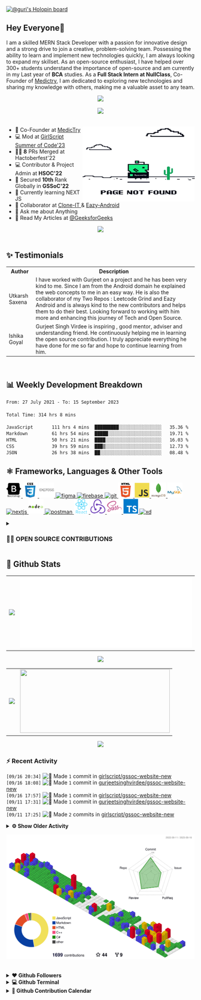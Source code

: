 [![@guri's Holopin board](https://holopin.io/api/user/board?user=guri)](https://holopin.io/@guri)

<!----------------------------------------------------------------ABOUT ME ----------------------------------------------------->

## Hey Everyone👋

I am a skilled MERN Stack Developer with a passion for innovative design and a strong drive to join a creative, problem-solving team. Possessing the ability to learn and implement new technologies quickly, I am always looking to expand my skillset. As an open-source enthusiast, I have helped over 300+ students understand the importance of open-source and am currently in my Last year of **BCA** studies. 
As a **Full Stack Intern at NullClass**, Co-Founder of [Medictry](https://www.linkedin.com/company/89489745), I am dedicated to exploring new technologies and sharing my knowledge with others, making me a valuable asset to any team.

<p align="center">
    <a href = "mailto: gurjeetsinghvirdee@gmail.com" target="_blank"><img src="https://img.shields.io/badge/gurjeetsinghvirdee@gmail.com-D74E43?style=for-the-badge&logo=gmail&logoColor=white"></a>
 </p>
 
<div align="center">
    <img src="https://api.visitorbadge.io/api/visitors?path=https%3A%2F%2Fgithub.com%2Fgurjeetsinghvirdee%2Fgurjeetsinghvirdee&label=VISITORS&labelColor=%23d9e3f0&countColor=%232ccce4"  width="150" />
</div>

<img src="https://www.animatedimages.org/data/media/562/animated-line-image-0111.gif" width="1000" height="2" />

<div>

<img align="right" height="200" width="300" src="https://raw.githubusercontent.com/gurjeetsinghvirdee/gurjeetsinghvirdee/main/giphy.webp" />
       <ul align="left">
            <li> 🏢 Co-Founder at <a href="https://www.linkedin.com/company/medictry/">MedicTry</a>
            <li> 💻 Mod at <a href="https://gssoc.girlscript.tech/"> GirlScript Summer of Code'23 </a></li>
            <li> 🧑‍💻 <strong>8</strong> PRs Merged at Hactoberfest'22 </li>
            <li> 💻 Contributor & Project Admin at <strong>HSOC'22</strong> </li>
            <li> 🎉 Secured <strong>10th</strong> Rank Globally in <strong>GSSoC'22</strong> </li>
            <li> 🏫 Currently learning NEXT JS </li>
            <li> 🤝 Collaborator at <a href="https://github.com/Rayman-Sodhi/Clone-IT"> Clone-IT </a> & <a href="https://github.com/utkarsh006/Eazy-Android"> Eazy-Android </a>
            </li>
            <li> 💬 Ask me about Anything </li>
            <li> 📕 Read My Articles at 
                <a href="https://auth.geeksforgeeks.org/user/gurjeetsinghvirdee/articles" target="_blank">@GeeksforGeeks</a>
            </li>
       </ul>  
</div>

<!--------------------------- Lanyard Profile--------------------------------->

<div align="center">        
    <a href="https://discord.com/users/916597112882495510"><img src="https://lanyard.cnrad.dev/api/916597112882495510" /></a>
</div>

<img src="https://www.animatedimages.org/data/media/562/animated-line-image-0111.gif" width="1000" height="2" />        
<!------------------------------------------TESTIMONIALS----------------------------------------------->
        
## ✨ Testimonials
        
<table>
  <tr>
    <th>Author</th>
    <th>Description</th>
  </tr>
  <tr>
    <td>Utkarsh Saxena</td>
    <td>I have worked with Gurjeet on a project and he has been very kind to me. Since I am from the Android domain he explained the web concepts to me in an easy way. He is also the collaborator of my Two Repos : Leetcode Grind and Eazy Android and is always kind to the new contributors and helps them to do their best. Looking forward to working with him more and enhancing this journey of Tech and Open Source.</td>
  </tr>
  <tr>
      <td>Ishika Goyal</td>
      <td>Gurjeet Singh Virdee is inspiring , good mentor, adviser and understanding friend. He continuously helping me in learning the open source contribution. I     truly appreciate everything he have done for me so far and hope to continue learning from him.</td>
  </tr>
</table>

<img src="https://www.animatedimages.org/data/media/562/animated-line-image-0111.gif" width="1000" height="2" />

<!-------------------------------------------------WAKA TIME---------------------------------------------------->

## 📊 Weekly Development Breakdown
  
<!--START_SECTION:waka-->

```txt
From: 27 July 2021 - To: 15 September 2023

Total Time: 314 hrs 8 mins

JavaScript       111 hrs 4 mins  █████████░░░░░░░░░░░░░░░░   35.36 %
Markdown         61 hrs 54 mins  █████░░░░░░░░░░░░░░░░░░░░   19.71 %
HTML             50 hrs 21 mins  ████░░░░░░░░░░░░░░░░░░░░░   16.03 %
CSS              39 hrs 59 mins  ███▒░░░░░░░░░░░░░░░░░░░░░   12.73 %
JSON             26 hrs 38 mins  ██░░░░░░░░░░░░░░░░░░░░░░░   08.48 %
```

<!--END_SECTION:waka--> 

<!---------------------------------Frameworks, Languages & Other Tools ------------------------------------->        
        
## ⚛️ Frameworks, Languages & Other Tools        
 
<p align="left"> 
    <a href="https://getbootstrap.com" target="_blank" rel="noreferrer"> <img src="https://raw.githubusercontent.com/devicons/devicon/master/icons/bootstrap/bootstrap-plain-wordmark.svg" alt="bootstrap" width="40" height="40"/> 
    </a> 
    <a href="https://www.w3schools.com/css/" target="_blank" rel="noreferrer"> <img src="https://raw.githubusercontent.com/devicons/devicon/master/icons/css3/css3-original-wordmark.svg" alt="css3" width="40" height="40"/> 
    </a> 
    <a href="https://expressjs.com" target="_blank" rel="noreferrer"> <img src="https://raw.githubusercontent.com/devicons/devicon/master/icons/express/express-original-wordmark.svg" alt="express" width="40" height="40"/> 
    </a> 
    <a href="https://www.figma.com/" target="_blank" rel="noreferrer"> <img src="https://www.vectorlogo.zone/logos/figma/figma-icon.svg" alt="figma" width="40" height="40"/> 
    </a> <a href="https://firebase.google.com/" target="_blank" rel="noreferrer"> <img src="https://www.vectorlogo.zone/logos/firebase/firebase-icon.svg" alt="firebase" width="40" height="40"/> 
    </a> 
    <a href="https://git-scm.com/" target="_blank" rel="noreferrer"> <img src="https://www.vectorlogo.zone/logos/git-scm/git-scm-icon.svg" alt="git" width="40" height="40"/> 
    </a> 
    <a href="https://www.w3.org/html/" target="_blank" rel="noreferrer"> <img src="https://raw.githubusercontent.com/devicons/devicon/master/icons/html5/html5-original-wordmark.svg" alt="html5" width="40" height="40"/> 
    </a> 
    <a href="https://developer.mozilla.org/en-US/docs/Web/JavaScript" target="_blank" rel="noreferrer"> <img src="https://raw.githubusercontent.com/devicons/devicon/master/icons/javascript/javascript-original.svg" alt="javascript" width="40" height="40"/> 
    </a> 
    <a href="https://www.mongodb.com/" target="_blank" rel="noreferrer"> <img src="https://raw.githubusercontent.com/devicons/devicon/master/icons/mongodb/mongodb-original-wordmark.svg" alt="mongodb" width="40" height="40"/> 
    </a> 
    <a href="https://www.mysql.com/" target="_blank" rel="noreferrer"> <img src="https://raw.githubusercontent.com/devicons/devicon/master/icons/mysql/mysql-original-wordmark.svg" alt="mysql" width="40" height="40"/> 
    </a> 
    <a href="https://nextjs.org/" target="_blank" rel="noreferrer"> <img src="https://cdn.worldvectorlogo.com/logos/nextjs-2.svg" alt="nextjs" width="40" height="40"/> 
    </a> 
    <a href="https://nodejs.org" target="_blank" rel="noreferrer"> <img src="https://raw.githubusercontent.com/devicons/devicon/master/icons/nodejs/nodejs-original-wordmark.svg" alt="nodejs" width="40" height="40"/> 
    </a> 
    <a href="https://postman.com" target="_blank" rel="noreferrer"> <img src="https://www.vectorlogo.zone/logos/getpostman/getpostman-icon.svg" alt="postman" width="40" height="40"/> 
    </a> 
    <a href="https://reactjs.org/" target="_blank" rel="noreferrer"> <img src="https://raw.githubusercontent.com/devicons/devicon/master/icons/react/react-original-wordmark.svg" alt="react" width="40" height="40"/> 
    </a> 
    <a href="https://redux.js.org" target="_blank" rel="noreferrer"> <img src="https://raw.githubusercontent.com/devicons/devicon/master/icons/redux/redux-original.svg" alt="redux" width="40" height="40"/> 
    </a> 
    <a href="https://sass-lang.com" target="_blank" rel="noreferrer"> <img src="https://raw.githubusercontent.com/devicons/devicon/master/icons/sass/sass-original.svg" alt="sass" width="40" height="40"/> 
    </a> 
    <a href="https://www.typescriptlang.org/" target="_blank" rel="noreferrer"> <img src="https://raw.githubusercontent.com/devicons/devicon/master/icons/typescript/typescript-original.svg" alt="typescript" width="40" height="40"/> 
    </a> 
    <a href="https://www.adobe.com/products/xd.html" target="_blank" rel="noreferrer"> <img src="https://cdn.worldvectorlogo.com/logos/adobe-xd.svg" alt="xd" width="40" height="40"/> 
    </a> 
</p>

<!---------------------- OPEN SOURCE CONTRIBUTIONS ---------------------->
        
<details>
    <summary><h3> 👨‍💻 OPEN SOURCE CONTRIBUTIONS</h3></summary>  
    
|S.No.|Open Source Program |Duration| Contribution |Role|Rewards|
|---------|--------|-------|-------|----|-----|    
| 1. | GirlScript Summer Of Code 2022 | 1st Mar - 31st May 2022 | [Click Here](https://docs.google.com/document/d/15t_iThcyiNgIuAUmTJ9Utjy1ccxwTGZXy_0n8VYsHLE/edit?usp=sharing) | Contributor | [Link](https://drive.google.com/drive/folders/1gYYFepBLm09uATAZ9_Nh34opop_0nfCi?usp=sharing) |    
| 2. | GirlScript Summer Of Code 2022 | 1st Mar - 31st May 2022 | [Bundli-Frontend](https://github.com/Ayush7614/Bundli-Frontend) & [WebDev-ProjectKart](https://github.com/khushi-purwar/WebDev-ProjectKart) | Mentor | [Link](https://drive.google.com/drive/folders/1d0gDnPh8gR8qU61g-fWLEhahhshR8PXh?usp=sharing) |
| 3. | GirlScript Summer Of Code 2022 | 1st Mar - 31st July 2022 | Discord Moderator, Managing participants <br> activity through out the program. | Technical Team | T-Shirt [Link](https://drive.google.com/drive/folders/1B2jDXyXA-L-XXypvaNzrpXRTVY7GW-04?usp=sharing) |
| 4. | Hack Club RAIT | 1st July - 30st September 2022 | [Click Here](https://docs.google.com/document/d/1_ZutQmDbGkuFsbypF2oX_jbmFMf7OV-X4kr8xVs5J0w) | Contributor | [Link](https://drive.google.com/file/d/1Km6kXQU3NWr8OkWnaHB7-vLfEjhffplE/view?usp=sharing) |
| 5. | Hacktoberfest | 1st October - 31st October 2022 | [Click Here](https://docs.google.com/document/d/1mv27yGR7-SsIDOinqsYDnFutXHG49awhzvZYaEna3rM) | Contributor | T-Shirt & Stickers | 
| 6. | HyperEdge WOB'23 | 1st Feb - 1st May | Discord Moderator, Managing Leaderboard | Managing Team | - |
| 7. | GirlScript Summer Of Code 2023 | 6th May - 03 July | Jarvis - Decentralised Expense Tracker, GameZone | Mentor | - |
| 8. | GirlScript Summer Of Code 2023 | 29 May  - 5 September 2023 | Managing the activity of PA, Mentors & Contributors throughout the program | Discord Mod | - |
    
</details>

<!------------------------------------------------------------ GITHUB STATS ------------------------------------------------------------------------>
        
## 💫 Github Stats

<table>    
<tr>
  <td align="center">
    <img width="400" src="https://streak-stats.demolab.com/?user=gurjeetsinghvirdee&theme=shades-of-purple&hide_border=true&border_radius=5&date_format=j%20M%5B%20Y%5D" />
  </td>
  <td align="center">
    <img src="https://github.com/gurjeetsinghvirdee/gurjeetsinghvirdee/blob/main/metrics.plugin.isocalendar.svg" />
  </td>
</tr>
</table>

<div align="center">
    <img width="600" src="https://github-profile-trophy.vercel.app/?username=gurjeetsinghvirdee&theme=discord&column=5&hide_border=true" /> 
</div>

<table>    
<tr>
  <td align="center">
    <img width="400" src="https://github-readme-stats.vercel.app/api?username=gurjeetsinghvirdee&show_icons=true&theme=shades-of-purple&include_all_commits=true&hide_border=true" />
  </td>
  <td align="center">
    <img height="170" width="400" src="https://github-readme-stats.vercel.app/api/top-langs/?username=gurjeetsinghvirdee&layout=compact&theme=shades-of-purple&langs_count=15&hide_border=true" /> 
  </td>
</tr>
</table>

<div align="center">
  <img src="https://github-readme-activity-graph.vercel.app/graph?username=gurjeetsinghvirdee&theme=synthwave-84&true&hide_border=true" />
</div>
        
### ⚡ Recent Activity     
        
<!--START_SECTION:activity-->  
`[09/16 20:34]` <img alt="📝" src="https://github.com/cheesits456/github-activity-readme/raw/master/icons/commit.png" align="top" height="18"> Made `1` commit in [girlscript/gssoc-website-new](https://github.com/girlscript/gssoc-website-new)  
`[09/16 18:08]` <img alt="📝" src="https://github.com/cheesits456/github-activity-readme/raw/master/icons/commit.png" align="top" height="18"> Made `1` commit in [gurjeetsinghvirdee/gssoc-website-new](https://github.com/gurjeetsinghvirdee/gssoc-website-new)  
`[09/16 17:57]` <img alt="📝" src="https://github.com/cheesits456/github-activity-readme/raw/master/icons/commit.png" align="top" height="18"> Made `1` commit in [girlscript/gssoc-website-new](https://github.com/girlscript/gssoc-website-new)  
`[09/11 17:31]` <img alt="📝" src="https://github.com/cheesits456/github-activity-readme/raw/master/icons/commit.png" align="top" height="18"> Made `1` commit in [gurjeetsinghvirdee/gssoc-website-new](https://github.com/gurjeetsinghvirdee/gssoc-website-new)  
`[09/11 17:25]` <img alt="📝" src="https://github.com/cheesits456/github-activity-readme/raw/master/icons/commit.png" align="top" height="18"> Made `2` commits in [girlscript/gssoc-website-new](https://github.com/girlscript/gssoc-website-new)  

<details><summary><b> ⚙️ Show Older Activity</b></summary>

`[09/11 17:25]` <img alt="🎉" src="https://github.com/cheesits456/github-activity-readme/raw/master/icons/merge.png" align="top" height="18"> Merged PR [`#160`](https://github.com//girlscript/gssoc-website-new/pull/160 'Update email') in [girlscript/gssoc-website-new](https://github.com/girlscript/gssoc-website-new)  
`[09/11 17:25]` <img alt="✅" src="https://github.com/cheesits456/github-activity-readme/raw/master/icons/pr-open.png" align="top" height="18"> Opened PR [`#160`](https://github.com//girlscript/gssoc-website-new/pull/160 'Update email') in [girlscript/gssoc-website-new](https://github.com/girlscript/gssoc-website-new)  
`[09/11 17:25]` <img alt="📝" src="https://github.com/cheesits456/github-activity-readme/raw/master/icons/commit.png" align="top" height="18"> Made `2` commits in [gurjeetsinghvirdee/gssoc-website-new](https://github.com/gurjeetsinghvirdee/gssoc-website-new)  
`[09/11 16:34]` <img alt="📝" src="https://github.com/cheesits456/github-activity-readme/raw/master/icons/commit.png" align="top" height="18"> Made `1` commit in [girlscript/gssoc-website-new](https://github.com/girlscript/gssoc-website-new)  
`[09/10 20:28]` <img alt="⭐" src="https://github.com/cheesits456/github-activity-readme/raw/master/icons/star.png" align="top" height="18"> Starred [vasanthk/react-bits](https://github.com/vasanthk/react-bits)  
`[09/10 19:57]` <img alt="⭐" src="https://github.com/cheesits456/github-activity-readme/raw/master/icons/star.png" align="top" height="18"> Starred [nodejs/node](https://github.com/nodejs/node)  
`[09/10 05:32]` <img alt="📝" src="https://github.com/cheesits456/github-activity-readme/raw/master/icons/commit.png" align="top" height="18"> Made `2` commits in [gurjeetsinghvirdee/learning-threeJS](https://github.com/gurjeetsinghvirdee/learning-threeJS)  
`[09/10 05:32]` <img alt="🎉" src="https://github.com/cheesits456/github-activity-readme/raw/master/icons/merge.png" align="top" height="18"> Merged PR [`#2`](https://github.com//gurjeetsinghvirdee/learning-threeJS/pull/2 '[ImgBot] Optimize images') in [gurjeetsinghvirdee/learning-threeJS](https://github.com/gurjeetsinghvirdee/learning-threeJS)  
`[09/09 21:19]` <img alt="❌" src="https://github.com/cheesits456/github-activity-readme/raw/master/icons/delete.png" align="top" height="18"> Deleted `imgbot` from [gurjeetsinghvirdee/learning-threeJS](https://github.com/gurjeetsinghvirdee/learning-threeJS)  
`[09/09 21:19]` <img alt="❌" src="https://github.com/cheesits456/github-activity-readme/raw/master/icons/pr-close.png" align="top" height="18"> Closed PR [`#1`](https://github.com//gurjeetsinghvirdee/learning-threeJS/pull/1 '[ImgBot] Optimize images') in [gurjeetsinghvirdee/learning-threeJS](https://github.com/gurjeetsinghvirdee/learning-threeJS)  
`[09/09 21:17]` <img alt="📝" src="https://github.com/cheesits456/github-activity-readme/raw/master/icons/commit.png" align="top" height="18"> Made `11` commits in [gurjeetsinghvirdee/learning-threeJS](https://github.com/gurjeetsinghvirdee/learning-threeJS)  
`[09/09 17:43]` <img alt="📂" src="https://github.com/cheesits456/github-activity-readme/raw/master/icons/create-branch.png" align="top" height="18"> Created branch [`master`](https://github.com/gurjeetsinghvirdee/learning-threeJS/tree/master) in [gurjeetsinghvirdee/learning-threeJS](https://github.com/gurjeetsinghvirdee/learning-threeJS)  
`[09/09 17:36]` <img alt="➕" src="https://github.com/cheesits456/github-activity-readme/raw/master/icons/create-repo.png" align="top" height="18"> Created repository [gurjeetsinghvirdee/learning-threeJS](https://github.com/gurjeetsinghvirdee/learning-threeJS)  
`[09/09 17:34]` <img alt="📝" src="https://github.com/cheesits456/github-activity-readme/raw/master/icons/commit.png" align="top" height="18"> Made `2` commits in [gurjeetsinghvirdee/starting-with-threejs](https://github.com/gurjeetsinghvirdee/starting-with-threejs)  
`[09/09 17:18]` <img alt="📂" src="https://github.com/cheesits456/github-activity-readme/raw/master/icons/create-branch.png" align="top" height="18"> Created branch [`master`](https://github.com/gurjeetsinghvirdee/starting-with-threejs/tree/master) in [gurjeetsinghvirdee/starting-with-threejs](https://github.com/gurjeetsinghvirdee/starting-with-threejs)  
`[09/09 17:17]` <img alt="➕" src="https://github.com/cheesits456/github-activity-readme/raw/master/icons/create-repo.png" align="top" height="18"> Created repository [gurjeetsinghvirdee/starting-with-threejs](https://github.com/gurjeetsinghvirdee/starting-with-threejs)  
`[09/09 17:12]` <img alt="⭐" src="https://github.com/cheesits456/github-activity-readme/raw/master/icons/star.png" align="top" height="18"> Starred [floating-ui/floating-ui](https://github.com/floating-ui/floating-ui)  
`[09/07 19:30]` <img alt="📝" src="https://github.com/cheesits456/github-activity-readme/raw/master/icons/commit.png" align="top" height="18"> Made `40` commits in [gurjeetsinghvirdee/khugitshii](https://github.com/gurjeetsinghvirdee/khugitshii)  
`[09/07 13:34]` <img alt="📝" src="https://github.com/cheesits456/github-activity-readme/raw/master/icons/commit.png" align="top" height="18"> Made `6` commits in [gurjeetsinghvirdee/gssoc-website-new](https://github.com/gurjeetsinghvirdee/gssoc-website-new)  
`[09/07 08:54]` <img alt="📝" src="https://github.com/cheesits456/github-activity-readme/raw/master/icons/commit.png" align="top" height="18"> Made `2` commits in [girlscript/gssoc-website-new](https://github.com/girlscript/gssoc-website-new)  
`[09/06 09:45]` <img alt="📝" src="https://github.com/cheesits456/github-activity-readme/raw/master/icons/commit.png" align="top" height="18"> Made `1` commit in [gurjeetsinghvirdee/gurjeetsinghvirdee](https://github.com/gurjeetsinghvirdee/gurjeetsinghvirdee)  
`[09/06 09:08]` <img alt="📝" src="https://github.com/cheesits456/github-activity-readme/raw/master/icons/commit.png" align="top" height="18"> Made `1` commit in [gurjeetsinghvirdee/gssoc-website-new](https://github.com/gurjeetsinghvirdee/gssoc-website-new)  
`[09/06 07:37]` <img alt="📝" src="https://github.com/cheesits456/github-activity-readme/raw/master/icons/commit.png" align="top" height="18"> Made `1` commit in [girlscript/gssoc-website-new](https://github.com/girlscript/gssoc-website-new)  
`[09/05 13:06]` <img alt="📝" src="https://github.com/cheesits456/github-activity-readme/raw/master/icons/commit.png" align="top" height="18"> Made `3` commits in [gurjeetsinghvirdee/gssoc-website-new](https://github.com/gurjeetsinghvirdee/gssoc-website-new)  
`[09/05 13:06]` <img alt="📝" src="https://github.com/cheesits456/github-activity-readme/raw/master/icons/commit.png" align="top" height="18"> Made `3` commits in [girlscript/gssoc-website-new](https://github.com/girlscript/gssoc-website-new)  
`[09/04 16:56]` <img alt="📝" src="https://github.com/cheesits456/github-activity-readme/raw/master/icons/commit.png" align="top" height="18"> Made `1` commit in [gurjeetsinghvirdee/gssoc-website-new](https://github.com/gurjeetsinghvirdee/gssoc-website-new)  
`[09/04 16:53]` <img alt="📝" src="https://github.com/cheesits456/github-activity-readme/raw/master/icons/commit.png" align="top" height="18"> Made `2` commits in [girlscript/gssoc-website-new](https://github.com/girlscript/gssoc-website-new)  
`[09/04 16:53]` <img alt="🎉" src="https://github.com/cheesits456/github-activity-readme/raw/master/icons/merge.png" align="top" height="18"> Merged PR [`#159`](https://github.com//girlscript/gssoc-website-new/pull/159 'all emails added') in [girlscript/gssoc-website-new](https://github.com/girlscript/gssoc-website-new)  
`[09/04 16:52]` <img alt="✅" src="https://github.com/cheesits456/github-activity-readme/raw/master/icons/pr-open.png" align="top" height="18"> Opened PR [`#159`](https://github.com//girlscript/gssoc-website-new/pull/159 'all emails added') in [girlscript/gssoc-website-new](https://github.com/girlscript/gssoc-website-new)  
`[09/04 16:50]` <img alt="📝" src="https://github.com/cheesits456/github-activity-readme/raw/master/icons/commit.png" align="top" height="18"> Made `2` commits in [gurjeetsinghvirdee/gssoc-website-new](https://github.com/gurjeetsinghvirdee/gssoc-website-new)  
`[09/02 19:57]` <img alt="📝" src="https://github.com/cheesits456/github-activity-readme/raw/master/icons/commit.png" align="top" height="18"> Made `1` commit in [girlscript/gssoc-website-new](https://github.com/girlscript/gssoc-website-new)  
`[09/02 17:10]` <img alt="📝" src="https://github.com/cheesits456/github-activity-readme/raw/master/icons/commit.png" align="top" height="18"> Made `1` commit in [gurjeetsinghvirdee/gssoc-website-new](https://github.com/gurjeetsinghvirdee/gssoc-website-new)  
`[09/02 17:09]` <img alt="📝" src="https://github.com/cheesits456/github-activity-readme/raw/master/icons/commit.png" align="top" height="18"> Made `2` commits in [girlscript/gssoc-website-new](https://github.com/girlscript/gssoc-website-new)  
`[09/02 17:09]` <img alt="🎉" src="https://github.com/cheesits456/github-activity-readme/raw/master/icons/merge.png" align="top" height="18"> Merged PR [`#158`](https://github.com//girlscript/gssoc-website-new/pull/158 'few mails added in mentors json') in [girlscript/gssoc-website-new](https://github.com/girlscript/gssoc-website-new)  
`[09/02 17:09]` <img alt="✅" src="https://github.com/cheesits456/github-activity-readme/raw/master/icons/pr-open.png" align="top" height="18"> Opened PR [`#158`](https://github.com//girlscript/gssoc-website-new/pull/158 'few mails added in mentors json') in [girlscript/gssoc-website-new](https://github.com/girlscript/gssoc-website-new)  
`[09/02 17:09]` <img alt="📝" src="https://github.com/cheesits456/github-activity-readme/raw/master/icons/commit.png" align="top" height="18"> Made `6` commits in [gurjeetsinghvirdee/gssoc-website-new](https://github.com/gurjeetsinghvirdee/gssoc-website-new)  
`[09/01 19:19]` <img alt="📝" src="https://github.com/cheesits456/github-activity-readme/raw/master/icons/commit.png" align="top" height="18"> Made `5` commits in [girlscript/gssoc-website-new](https://github.com/girlscript/gssoc-website-new)  
`[08/31 19:37]` <img alt="📝" src="https://github.com/cheesits456/github-activity-readme/raw/master/icons/commit.png" align="top" height="18"> Made `1` commit in [gurjeetsinghvirdee/gssoc-website-new](https://github.com/gurjeetsinghvirdee/gssoc-website-new)  
`[08/31 19:27]` <img alt="📝" src="https://github.com/cheesits456/github-activity-readme/raw/master/icons/commit.png" align="top" height="18"> Made `2` commits in [girlscript/gssoc-website-new](https://github.com/girlscript/gssoc-website-new)  
`[08/31 19:27]` <img alt="🎉" src="https://github.com/cheesits456/github-activity-readme/raw/master/icons/merge.png" align="top" height="18"> Merged PR [`#157`](https://github.com//girlscript/gssoc-website-new/pull/157 'Admins data updated') in [girlscript/gssoc-website-new](https://github.com/girlscript/gssoc-website-new)  
`[08/31 19:26]` <img alt="✅" src="https://github.com/cheesits456/github-activity-readme/raw/master/icons/pr-open.png" align="top" height="18"> Opened PR [`#157`](https://github.com//girlscript/gssoc-website-new/pull/157 'Admins data updated') in [girlscript/gssoc-website-new](https://github.com/girlscript/gssoc-website-new)  
`[08/31 19:24]` <img alt="📝" src="https://github.com/cheesits456/github-activity-readme/raw/master/icons/commit.png" align="top" height="18"> Made `4` commits in [gurjeetsinghvirdee/gssoc-website-new](https://github.com/gurjeetsinghvirdee/gssoc-website-new)  
`[08/31 18:58]` <img alt="📝" src="https://github.com/cheesits456/github-activity-readme/raw/master/icons/commit.png" align="top" height="18"> Made `3` commits in [girlscript/gssoc-website-new](https://github.com/girlscript/gssoc-website-new)  
`[08/31 18:46]` <img alt="🎉" src="https://github.com/cheesits456/github-activity-readme/raw/master/icons/merge.png" align="top" height="18"> Merged PR [`#156`](https://github.com//girlscript/gssoc-website-new/pull/156 'lower Case Email issue fixed') in [girlscript/gssoc-website-new](https://github.com/girlscript/gssoc-website-new)  
`[08/31 18:44]` <img alt="✅" src="https://github.com/cheesits456/github-activity-readme/raw/master/icons/pr-open.png" align="top" height="18"> Opened PR [`#156`](https://github.com//girlscript/gssoc-website-new/pull/156 'lower Case Email issue fixed') in [girlscript/gssoc-website-new](https://github.com/girlscript/gssoc-website-new)  
`[08/31 18:44]` <img alt="📂" src="https://github.com/cheesits456/github-activity-readme/raw/master/icons/create-branch.png" align="top" height="18"> Created branch [`Admins-data`](https://github.com/gurjeetsinghvirdee/gssoc-website-new/tree/Admins-data) in [gurjeetsinghvirdee/gssoc-website-new](https://github.com/gurjeetsinghvirdee/gssoc-website-new)  
`[08/31 16:20]` <img alt="📝" src="https://github.com/cheesits456/github-activity-readme/raw/master/icons/commit.png" align="top" height="18"> Made `4` commits in [gurjeetsinghvirdee/gssoc-website-new](https://github.com/gurjeetsinghvirdee/gssoc-website-new)  
`[08/30 14:57]` <img alt="📝" src="https://github.com/cheesits456/github-activity-readme/raw/master/icons/commit.png" align="top" height="18"> Made `2` commits in [girlscript/gssoc-website-new](https://github.com/girlscript/gssoc-website-new)  
`[08/30 14:57]` <img alt="🎉" src="https://github.com/cheesits456/github-activity-readme/raw/master/icons/merge.png" align="top" height="18"> Merged PR [`#155`](https://github.com//girlscript/gssoc-website-new/pull/155 'top contributors emails added') in [girlscript/gssoc-website-new](https://github.com/girlscript/gssoc-website-new)  
`[08/30 14:57]` <img alt="✅" src="https://github.com/cheesits456/github-activity-readme/raw/master/icons/pr-open.png" align="top" height="18"> Opened PR [`#155`](https://github.com//girlscript/gssoc-website-new/pull/155 'top contributors emails added') in [girlscript/gssoc-website-new](https://github.com/girlscript/gssoc-website-new)  
`[08/30 14:56]` <img alt="📝" src="https://github.com/cheesits456/github-activity-readme/raw/master/icons/commit.png" align="top" height="18"> Made `3` commits in [gurjeetsinghvirdee/gssoc-website-new](https://github.com/gurjeetsinghvirdee/gssoc-website-new)  
`[08/30 12:02]` <img alt="🎉" src="https://github.com/cheesits456/github-activity-readme/raw/master/icons/merge.png" align="top" height="18"> Merged PR [`#154`](https://github.com//girlscript/gssoc-website-new/pull/154 'data has been merged from other json file') in [girlscript/gssoc-website-new](https://github.com/girlscript/gssoc-website-new)  
`[08/30 12:02]` <img alt="📝" src="https://github.com/cheesits456/github-activity-readme/raw/master/icons/commit.png" align="top" height="18"> Made `2` commits in [girlscript/gssoc-website-new](https://github.com/girlscript/gssoc-website-new)  
`[08/30 12:02]` <img alt="✅" src="https://github.com/cheesits456/github-activity-readme/raw/master/icons/pr-open.png" align="top" height="18"> Opened PR [`#154`](https://github.com//girlscript/gssoc-website-new/pull/154 'data has been merged from other json file') in [girlscript/gssoc-website-new](https://github.com/girlscript/gssoc-website-new)  
`[08/30 12:01]` <img alt="📝" src="https://github.com/cheesits456/github-activity-readme/raw/master/icons/commit.png" align="top" height="18"> Made `8` commits in [gurjeetsinghvirdee/gssoc-website-new](https://github.com/gurjeetsinghvirdee/gssoc-website-new)  
`[08/30 11:47]` <img alt="📝" src="https://github.com/cheesits456/github-activity-readme/raw/master/icons/commit.png" align="top" height="18"> Made `2` commits in [girlscript/gssoc-website-new](https://github.com/girlscript/gssoc-website-new)  
`[08/30 11:47]` <img alt="🎉" src="https://github.com/cheesits456/github-activity-readme/raw/master/icons/merge.png" align="top" height="18"> Merged PR [`#152`](https://github.com//girlscript/gssoc-website-new/pull/152 'Added Contributers 200-300 json') in [girlscript/gssoc-website-new](https://github.com/girlscript/gssoc-website-new)  
`[08/30 11:46]` <img alt="📝" src="https://github.com/cheesits456/github-activity-readme/raw/master/icons/commit.png" align="top" height="18"> Made `3` commits in [girlscript/gssoc-website-new](https://github.com/girlscript/gssoc-website-new)  
`[08/30 11:46]` <img alt="🎉" src="https://github.com/cheesits456/github-activity-readme/raw/master/icons/merge.png" align="top" height="18"> Merged PR [`#153`](https://github.com//girlscript/gssoc-website-new/pull/153 'Contributors data ') in [girlscript/gssoc-website-new](https://github.com/girlscript/gssoc-website-new)  
`[08/30 11:45]` <img alt="✅" src="https://github.com/cheesits456/github-activity-readme/raw/master/icons/pr-open.png" align="top" height="18"> Opened PR [`#153`](https://github.com//girlscript/gssoc-website-new/pull/153 'Contributors data ') in [girlscript/gssoc-website-new](https://github.com/girlscript/gssoc-website-new)  
`[08/30 11:45]` <img alt="📝" src="https://github.com/cheesits456/github-activity-readme/raw/master/icons/commit.png" align="top" height="18"> Made `1` commit in [gurjeetsinghvirdee/gssoc-website-new](https://github.com/gurjeetsinghvirdee/gssoc-website-new)  
`[08/30 10:42]` <img alt="📂" src="https://github.com/cheesits456/github-activity-readme/raw/master/icons/create-branch.png" align="top" height="18"> Created branch [`contributors_data`](https://github.com/gurjeetsinghvirdee/gssoc-website-new/tree/contributors_data) in [gurjeetsinghvirdee/gssoc-website-new](https://github.com/gurjeetsinghvirdee/gssoc-website-new)  
`[08/30 10:31]` <img alt="📝" src="https://github.com/cheesits456/github-activity-readme/raw/master/icons/commit.png" align="top" height="18"> Made `2` commits in [gurjeetsinghvirdee/gssoc-website-new](https://github.com/gurjeetsinghvirdee/gssoc-website-new)  
`[08/30 10:21]` <img alt="🔍" src="https://github.com/cheesits456/github-activity-readme/raw/master/icons/review.png" align="top" height="18"> Reviewed [`#152`](https://github.com//girlscript/gssoc-website-new/pull/152 'Added Contributers 200-300 json') in [girlscript/gssoc-website-new](https://github.com/girlscript/gssoc-website-new)  
`[08/29 19:13]` <img alt="📝" src="https://github.com/cheesits456/github-activity-readme/raw/master/icons/commit.png" align="top" height="18"> Made `2` commits in [gurjeetsinghvirdee/gssoc-website-new](https://github.com/gurjeetsinghvirdee/gssoc-website-new)  
`[08/29 19:09]` <img alt="📝" src="https://github.com/cheesits456/github-activity-readme/raw/master/icons/commit.png" align="top" height="18"> Made `3` commits in [girlscript/gssoc-website-new](https://github.com/girlscript/gssoc-website-new)  
`[08/29 19:08]` <img alt="🎉" src="https://github.com/cheesits456/github-activity-readme/raw/master/icons/merge.png" align="top" height="18"> Merged PR [`#151`](https://github.com//girlscript/gssoc-website-new/pull/151 'Top100 contributors data has been added') in [girlscript/gssoc-website-new](https://github.com/girlscript/gssoc-website-new)  
`[08/29 19:08]` <img alt="✅" src="https://github.com/cheesits456/github-activity-readme/raw/master/icons/pr-open.png" align="top" height="18"> Opened PR [`#151`](https://github.com//girlscript/gssoc-website-new/pull/151 'Top100 contributors data has been added') in [girlscript/gssoc-website-new](https://github.com/girlscript/gssoc-website-new)  
`[08/29 19:07]` <img alt="📝" src="https://github.com/cheesits456/github-activity-readme/raw/master/icons/commit.png" align="top" height="18"> Made `2` commits in [gurjeetsinghvirdee/gssoc-website-new](https://github.com/gurjeetsinghvirdee/gssoc-website-new)  
`[08/29 16:42]` <img alt="🎉" src="https://github.com/cheesits456/github-activity-readme/raw/master/icons/merge.png" align="top" height="18"> Merged PR [`#150`](https://github.com//girlscript/gssoc-website-new/pull/150 'typo error fixed & added some data') in [girlscript/gssoc-website-new](https://github.com/girlscript/gssoc-website-new)  
`[08/29 16:42]` <img alt="📝" src="https://github.com/cheesits456/github-activity-readme/raw/master/icons/commit.png" align="top" height="18"> Made `2` commits in [girlscript/gssoc-website-new](https://github.com/girlscript/gssoc-website-new)  
`[08/29 16:41]` <img alt="✅" src="https://github.com/cheesits456/github-activity-readme/raw/master/icons/pr-open.png" align="top" height="18"> Opened PR [`#150`](https://github.com//girlscript/gssoc-website-new/pull/150 'typo error fixed & added some data') in [girlscript/gssoc-website-new](https://github.com/girlscript/gssoc-website-new)  
`[08/29 16:40]` <img alt="📝" src="https://github.com/cheesits456/github-activity-readme/raw/master/icons/commit.png" align="top" height="18"> Made `5` commits in [gurjeetsinghvirdee/gssoc-website-new](https://github.com/gurjeetsinghvirdee/gssoc-website-new)  
`[08/21 23:28]` <img alt="📝" src="https://github.com/cheesits456/github-activity-readme/raw/master/icons/commit.png" align="top" height="18"> Made `2` commits in [gurjeetsinghvirdee/apple-vision-pro-clone](https://github.com/gurjeetsinghvirdee/apple-vision-pro-clone)  
`[08/18 22:35]` <img alt="📝" src="https://github.com/cheesits456/github-activity-readme/raw/master/icons/commit.png" align="top" height="18"> Made `2` commits in [gurjeetsinghvirdee/gurjeetsinghvirdee](https://github.com/gurjeetsinghvirdee/gurjeetsinghvirdee)  
`[08/18 22:23]` <img alt="📝" src="https://github.com/cheesits456/github-activity-readme/raw/master/icons/commit.png" align="top" height="18"> Made `13` commits in [gurjeetsinghvirdee/apple-vision-pro-clone](https://github.com/gurjeetsinghvirdee/apple-vision-pro-clone)  
`[08/15 19:01]` <img alt="📝" src="https://github.com/cheesits456/github-activity-readme/raw/master/icons/commit.png" align="top" height="18"> Made `1` commit in [gurjeetsinghvirdee/gssoc-website-new](https://github.com/gurjeetsinghvirdee/gssoc-website-new)  
`[08/15 18:55]` <img alt="📝" src="https://github.com/cheesits456/github-activity-readme/raw/master/icons/commit.png" align="top" height="18"> Made `1` commit in [girlscript/gssoc-website-new](https://github.com/girlscript/gssoc-website-new)  
`[08/15 16:00]` <img alt="🗣" src="https://github.com/cheesits456/github-activity-readme/raw/master/icons/comment.png" align="top" height="18"> Commented on [`#2850`](https://github.com//kunjgit/GameZone/issues/2850 '[GSSoC\'23] HueHero Game added') in [kunjgit/GameZone](https://github.com/kunjgit/GameZone)  
`[08/15 13:53]` <img alt="📝" src="https://github.com/cheesits456/github-activity-readme/raw/master/icons/commit.png" align="top" height="18"> Made `3` commits in [gurjeetsinghvirdee/gssoc-website-new](https://github.com/gurjeetsinghvirdee/gssoc-website-new)  
`[08/12 14:29]` <img alt="📝" src="https://github.com/cheesits456/github-activity-readme/raw/master/icons/commit.png" align="top" height="18"> Made `2` commits in [girlscript/gssoc-website-new](https://github.com/girlscript/gssoc-website-new)  
`[08/12 14:29]` <img alt="🎉" src="https://github.com/cheesits456/github-activity-readme/raw/master/icons/merge.png" align="top" height="18"> Merged PR [`#147`](https://github.com//girlscript/gssoc-website-new/pull/147 '[2023] Final Leaderboard') in [girlscript/gssoc-website-new](https://github.com/girlscript/gssoc-website-new)  
`[08/12 14:28]` <img alt="🔍" src="https://github.com/cheesits456/github-activity-readme/raw/master/icons/review.png" align="top" height="18"> Reviewed [`#147`](https://github.com//girlscript/gssoc-website-new/pull/147 '[2023] Final Leaderboard') in [girlscript/gssoc-website-new](https://github.com/girlscript/gssoc-website-new)  
`[08/11 07:59]` <img alt="📝" src="https://github.com/cheesits456/github-activity-readme/raw/master/icons/commit.png" align="top" height="18"> Made `4` commits in [gurjeetsinghvirdee/gssoc-website-new](https://github.com/gurjeetsinghvirdee/gssoc-website-new)  
`[08/11 07:52]` <img alt="📝" src="https://github.com/cheesits456/github-activity-readme/raw/master/icons/commit.png" align="top" height="18"> Made `3` commits in [girlscript/gssoc-website-new](https://github.com/girlscript/gssoc-website-new)  
`[08/11 07:52]` <img alt="🎉" src="https://github.com/cheesits456/github-activity-readme/raw/master/icons/merge.png" align="top" height="18"> Merged PR [`#146`](https://github.com//girlscript/gssoc-website-new/pull/146 'Fetching PRs from json file ') in [girlscript/gssoc-website-new](https://github.com/girlscript/gssoc-website-new)  
`[08/11 07:52]` <img alt="✅" src="https://github.com/cheesits456/github-activity-readme/raw/master/icons/pr-open.png" align="top" height="18"> Opened PR [`#146`](https://github.com//girlscript/gssoc-website-new/pull/146 'Fetching PRs from json file ') in [girlscript/gssoc-website-new](https://github.com/girlscript/gssoc-website-new)  
`[08/11 07:51]` <img alt="📝" src="https://github.com/cheesits456/github-activity-readme/raw/master/icons/commit.png" align="top" height="18"> Made `1` commit in [gurjeetsinghvirdee/gssoc-website-new](https://github.com/gurjeetsinghvirdee/gssoc-website-new)  
`[08/11 07:45]` <img alt="📂" src="https://github.com/cheesits456/github-activity-readme/raw/master/icons/create-branch.png" align="top" height="18"> Created branch [`api`](https://github.com/gurjeetsinghvirdee/gssoc-website-new/tree/api) in [gurjeetsinghvirdee/gssoc-website-new](https://github.com/gurjeetsinghvirdee/gssoc-website-new)  
`[08/11 07:32]` <img alt="📝" src="https://github.com/cheesits456/github-activity-readme/raw/master/icons/commit.png" align="top" height="18"> Made `1` commit in [gurjeetsinghvirdee/gssoc-website-new](https://github.com/gurjeetsinghvirdee/gssoc-website-new)  
`[08/11 07:32]` <img alt="📝" src="https://github.com/cheesits456/github-activity-readme/raw/master/icons/commit.png" align="top" height="18"> Made `1` commit in [girlscript/gssoc-website-new](https://github.com/girlscript/gssoc-website-new)  
`[08/09 15:59]` <img alt="❗️" src="https://github.com/cheesits456/github-activity-readme/raw/master/icons/issue.png" align="top" height="18"> Closed issue [`#2852`](https://github.com//kunjgit/GameZone/issues/2852 '[New game]: card Game') in [kunjgit/GameZone](https://github.com/kunjgit/GameZone)  
`[08/09 15:55]` <img alt="🗣" src="https://github.com/cheesits456/github-activity-readme/raw/master/icons/comment.png" align="top" height="18"> Commented on [`#2856`](https://github.com//kunjgit/GameZone/issues/2856 'Game Addition') in [kunjgit/GameZone](https://github.com/kunjgit/GameZone)  
`[08/09 15:52]` <img alt="❗️" src="https://github.com/cheesits456/github-activity-readme/raw/master/icons/issue.png" align="top" height="18"> Closed issue [`#2854`](https://github.com//kunjgit/GameZone/issues/2854 '[New game]: mine-sweeper game') in [kunjgit/GameZone](https://github.com/kunjgit/GameZone)  
`[08/09 15:52]` <img alt="🎉" src="https://github.com/cheesits456/github-activity-readme/raw/master/icons/merge.png" align="top" height="18"> Merged PR [`#2855`](https://github.com//kunjgit/GameZone/pull/2855 'my mine sweeper game is added') in [kunjgit/GameZone](https://github.com/kunjgit/GameZone)  
`[08/09 15:52]` <img alt="📝" src="https://github.com/cheesits456/github-activity-readme/raw/master/icons/commit.png" align="top" height="18"> Made `2` commits in [kunjgit/GameZone](https://github.com/kunjgit/GameZone)  
`[08/09 15:46]` <img alt="🔍" src="https://github.com/cheesits456/github-activity-readme/raw/master/icons/review.png" align="top" height="18"> Reviewed [`#2855`](https://github.com//kunjgit/GameZone/pull/2855 'my mine sweeper game is added') in [kunjgit/GameZone](https://github.com/kunjgit/GameZone)  
`[08/09 15:41]` <img alt="🗣" src="https://github.com/cheesits456/github-activity-readme/raw/master/icons/comment.png" align="top" height="18"> Commented on [`#2856`](https://github.com//kunjgit/GameZone/issues/2856 'Game Addition') in [kunjgit/GameZone](https://github.com/kunjgit/GameZone)  
`[08/09 15:24]` <img alt="❌" src="https://github.com/cheesits456/github-activity-readme/raw/master/icons/pr-close.png" align="top" height="18"> Closed PR [`#2856`](https://github.com//kunjgit/GameZone/pull/2856 'Game Addition') in [kunjgit/GameZone](https://github.com/kunjgit/GameZone)  
`[08/09 15:23]` <img alt="🔍" src="https://github.com/cheesits456/github-activity-readme/raw/master/icons/review.png" align="top" height="18"> Reviewed [`#2856`](https://github.com//kunjgit/GameZone/pull/2856 'Game Addition') in [kunjgit/GameZone](https://github.com/kunjgit/GameZone)  
`[08/09 14:41]` <img alt="📝" src="https://github.com/cheesits456/github-activity-readme/raw/master/icons/commit.png" align="top" height="18"> Made `4` commits in [gurjeetsinghvirdee/gssoc-website-new](https://github.com/gurjeetsinghvirdee/gssoc-website-new)  
`[08/09 13:17]` <img alt="📝" src="https://github.com/cheesits456/github-activity-readme/raw/master/icons/commit.png" align="top" height="18"> Made `3` commits in [kunjgit/GameZone](https://github.com/kunjgit/GameZone)  
`[08/09 13:17]` <img alt="🎉" src="https://github.com/cheesits456/github-activity-readme/raw/master/icons/merge.png" align="top" height="18"> Merged PR [`#2833`](https://github.com//kunjgit/GameZone/pull/2833 'Added a new game called Crossy Road') in [kunjgit/GameZone](https://github.com/kunjgit/GameZone)  
`[08/09 13:17]` <img alt="❗️" src="https://github.com/cheesits456/github-activity-readme/raw/master/icons/issue.png" align="top" height="18"> Closed issue [`#2824`](https://github.com//kunjgit/GameZone/issues/2824 '[New game]: Crossy Road') in [kunjgit/GameZone](https://github.com/kunjgit/GameZone)  
`[08/09 11:26]` <img alt="❗️" src="https://github.com/cheesits456/github-activity-readme/raw/master/icons/issue.png" align="top" height="18"> Closed issue [`#2842`](https://github.com//kunjgit/GameZone/issues/2842 '[New game]: Test your brain') in [kunjgit/GameZone](https://github.com/kunjgit/GameZone)  
`[08/09 11:26]` <img alt="📝" src="https://github.com/cheesits456/github-activity-readme/raw/master/icons/commit.png" align="top" height="18"> Made `3` commits in [kunjgit/GameZone](https://github.com/kunjgit/GameZone)  
`[08/09 11:26]` <img alt="🎉" src="https://github.com/cheesits456/github-activity-readme/raw/master/icons/merge.png" align="top" height="18"> Merged PR [`#2843`](https://github.com//kunjgit/GameZone/pull/2843 'TEST YOUR BRAIN GAME IS ADDED') in [kunjgit/GameZone](https://github.com/kunjgit/GameZone)  
`[08/09 11:25]` <img alt="🔍" src="https://github.com/cheesits456/github-activity-readme/raw/master/icons/review.png" align="top" height="18"> Reviewed [`#2843`](https://github.com//kunjgit/GameZone/pull/2843 'TEST YOUR BRAIN GAME IS ADDED') in [kunjgit/GameZone](https://github.com/kunjgit/GameZone)  
`[08/09 11:08]` <img alt="📝" src="https://github.com/cheesits456/github-activity-readme/raw/master/icons/commit.png" align="top" height="18"> Made `1` commit in [girlscript/gssoc-website-new](https://github.com/girlscript/gssoc-website-new)  
`[08/09 10:56]` <img alt="❗️" src="https://github.com/cheesits456/github-activity-readme/raw/master/icons/issue.png" align="top" height="18"> Closed issue [`#2838`](https://github.com//kunjgit/GameZone/issues/2838 '[Enhancement]: MENJA game is not playable ') in [kunjgit/GameZone](https://github.com/kunjgit/GameZone)  
`[08/09 10:56]` <img alt="📝" src="https://github.com/cheesits456/github-activity-readme/raw/master/icons/commit.png" align="top" height="18"> Made `2` commits in [kunjgit/GameZone](https://github.com/kunjgit/GameZone)  
`[08/09 10:56]` <img alt="🎉" src="https://github.com/cheesits456/github-activity-readme/raw/master/icons/merge.png" align="top" height="18"> Merged PR [`#2841`](https://github.com//kunjgit/GameZone/pull/2841 'Resolved issue related to MENJA game') in [kunjgit/GameZone](https://github.com/kunjgit/GameZone)  
`[08/09 10:56]` <img alt="🔍" src="https://github.com/cheesits456/github-activity-readme/raw/master/icons/review.png" align="top" height="18"> Reviewed [`#2841`](https://github.com//kunjgit/GameZone/pull/2841 'Resolved issue related to MENJA game') in [kunjgit/GameZone](https://github.com/kunjgit/GameZone)  
`[08/09 10:55]` <img alt="❗️" src="https://github.com/cheesits456/github-activity-readme/raw/master/icons/issue.png" align="top" height="18"> Closed issue [`#2830`](https://github.com//kunjgit/GameZone/issues/2830 '[New game]: Candy Match Saga') in [kunjgit/GameZone](https://github.com/kunjgit/GameZone)  
`[08/09 10:55]` <img alt="📝" src="https://github.com/cheesits456/github-activity-readme/raw/master/icons/commit.png" align="top" height="18"> Made `3` commits in [kunjgit/GameZone](https://github.com/kunjgit/GameZone)  
`[08/09 10:55]` <img alt="🎉" src="https://github.com/cheesits456/github-activity-readme/raw/master/icons/merge.png" align="top" height="18"> Merged PR [`#2846`](https://github.com//kunjgit/GameZone/pull/2846 'Added Candy match saga game') in [kunjgit/GameZone](https://github.com/kunjgit/GameZone)  
`[08/09 10:54]` <img alt="🔍" src="https://github.com/cheesits456/github-activity-readme/raw/master/icons/review.png" align="top" height="18"> Reviewed [`#2846`](https://github.com//kunjgit/GameZone/pull/2846 'Added Candy match saga game') in [kunjgit/GameZone](https://github.com/kunjgit/GameZone)  
`[08/09 09:19]` <img alt="📝" src="https://github.com/cheesits456/github-activity-readme/raw/master/icons/commit.png" align="top" height="18"> Made `1` commit in [girlscript/gssoc-website-new](https://github.com/girlscript/gssoc-website-new)  
`[08/09 07:28]` <img alt="🗣" src="https://github.com/cheesits456/github-activity-readme/raw/master/icons/comment.png" align="top" height="18"> Commented on [`#2507`](https://github.com//pranjay-poddar/Dev-Geeks/issues/2507 'Improve the UI of the deployed website') in [pranjay-poddar/Dev-Geeks](https://github.com/pranjay-poddar/Dev-Geeks)  
`[08/09 07:11]` <img alt="🗣" src="https://github.com/cheesits456/github-activity-readme/raw/master/icons/comment.png" align="top" height="18"> Commented on [`#2507`](https://github.com//pranjay-poddar/Dev-Geeks/issues/2507 'Improve the UI of the deployed website') in [pranjay-poddar/Dev-Geeks](https://github.com/pranjay-poddar/Dev-Geeks)  
`[08/09 06:11]` <img alt="📝" src="https://github.com/cheesits456/github-activity-readme/raw/master/icons/commit.png" align="top" height="18"> Made `2` commits in [kunjgit/GameZone](https://github.com/kunjgit/GameZone)  
`[08/09 06:11]` <img alt="🎉" src="https://github.com/cheesits456/github-activity-readme/raw/master/icons/merge.png" align="top" height="18"> Merged PR [`#2832`](https://github.com//kunjgit/GameZone/pull/2832 'Resolving hover effect on gihub') in [kunjgit/GameZone](https://github.com/kunjgit/GameZone)  
`[08/09 06:11]` <img alt="🔍" src="https://github.com/cheesits456/github-activity-readme/raw/master/icons/review.png" align="top" height="18"> Reviewed [`#2832`](https://github.com//kunjgit/GameZone/pull/2832 'Resolving hover effect on gihub') in [kunjgit/GameZone](https://github.com/kunjgit/GameZone)  
`[08/09 06:10]` <img alt="📝" src="https://github.com/cheesits456/github-activity-readme/raw/master/icons/commit.png" align="top" height="18"> Made `7` commits in [kunjgit/GameZone](https://github.com/kunjgit/GameZone)  
`[08/09 06:10]` <img alt="❗️" src="https://github.com/cheesits456/github-activity-readme/raw/master/icons/issue.png" align="top" height="18"> Closed issue [`#2834`](https://github.com//kunjgit/GameZone/issues/2834 '[New game]: Numeral Whiz') in [kunjgit/GameZone](https://github.com/kunjgit/GameZone)  
`[08/09 06:10]` <img alt="🎉" src="https://github.com/cheesits456/github-activity-readme/raw/master/icons/merge.png" align="top" height="18"> Merged PR [`#2835`](https://github.com//kunjgit/GameZone/pull/2835 'added Numeral-Whiz') in [kunjgit/GameZone](https://github.com/kunjgit/GameZone)  
`[08/09 06:09]` <img alt="🔍" src="https://github.com/cheesits456/github-activity-readme/raw/master/icons/review.png" align="top" height="18"> Reviewed [`#2835`](https://github.com//kunjgit/GameZone/pull/2835 'added Numeral-Whiz') in [kunjgit/GameZone](https://github.com/kunjgit/GameZone)  
`[08/09 06:09]` <img alt="📝" src="https://github.com/cheesits456/github-activity-readme/raw/master/icons/commit.png" align="top" height="18"> Made `2` commits in [kunjgit/GameZone](https://github.com/kunjgit/GameZone)  
`[08/09 06:09]` <img alt="🎉" src="https://github.com/cheesits456/github-activity-readme/raw/master/icons/merge.png" align="top" height="18"> Merged PR [`#2809`](https://github.com//kunjgit/GameZone/pull/2809 'Fixed the Footer') in [kunjgit/GameZone](https://github.com/kunjgit/GameZone)  
`[08/09 06:08]` <img alt="❌" src="https://github.com/cheesits456/github-activity-readme/raw/master/icons/pr-close.png" align="top" height="18"> Reopened PR [`#2809`](https://github.com//kunjgit/GameZone/pull/2809 'Fixed the Footer') in [kunjgit/GameZone](https://github.com/kunjgit/GameZone)  
`[08/08 19:45]` <img alt="📝" src="https://github.com/cheesits456/github-activity-readme/raw/master/icons/commit.png" align="top" height="18"> Made `8` commits in [gurjeetsinghvirdee/gssoc-website-new](https://github.com/gurjeetsinghvirdee/gssoc-website-new)  
`[08/08 19:42]` <img alt="❗️" src="https://github.com/cheesits456/github-activity-readme/raw/master/icons/issue.png" align="top" height="18"> Closed issue [`#2272`](https://github.com//kunjgit/GameZone/issues/2272 '[New game]: Add "Tenzin Game" to the Repository') in [kunjgit/GameZone](https://github.com/kunjgit/GameZone)  
`[08/08 19:41]` <img alt="❗️" src="https://github.com/cheesits456/github-activity-readme/raw/master/icons/issue.png" align="top" height="18"> Closed issue [`#2381`](https://github.com//kunjgit/GameZone/issues/2381 '[New game]: Be with 1') in [kunjgit/GameZone](https://github.com/kunjgit/GameZone)  
`[08/08 19:41]` <img alt="❗️" src="https://github.com/cheesits456/github-activity-readme/raw/master/icons/issue.png" align="top" height="18"> Closed issue [`#2271`](https://github.com//kunjgit/GameZone/issues/2271 '[New game]: Space Invaders') in [kunjgit/GameZone](https://github.com/kunjgit/GameZone)  
`[08/08 19:40]` <img alt="❗️" src="https://github.com/cheesits456/github-activity-readme/raw/master/icons/issue.png" align="top" height="18"> Closed issue [`#2820`](https://github.com//kunjgit/GameZone/issues/2820 '[New game]: Typing Game') in [kunjgit/GameZone](https://github.com/kunjgit/GameZone)  
`[08/08 19:40]` <img alt="🗣" src="https://github.com/cheesits456/github-activity-readme/raw/master/icons/comment.png" align="top" height="18"> Commented on [`#2820`](https://github.com//kunjgit/GameZone/issues/2820 '[New game]: Typing Game') in [kunjgit/GameZone](https://github.com/kunjgit/GameZone)  
`[08/08 19:40]` <img alt="❗️" src="https://github.com/cheesits456/github-activity-readme/raw/master/icons/issue.png" align="top" height="18"> Closed issue [`#2813`](https://github.com//kunjgit/GameZone/issues/2813 '[New game]: Picture Puzzle Game') in [kunjgit/GameZone](https://github.com/kunjgit/GameZone)  
`[08/08 19:39]` <img alt="❗️" src="https://github.com/cheesits456/github-activity-readme/raw/master/icons/issue.png" align="top" height="18"> Closed issue [`#2804`](https://github.com//kunjgit/GameZone/issues/2804 '[New game]: Self Checker Game') in [kunjgit/GameZone](https://github.com/kunjgit/GameZone)  
`[08/08 19:39]` <img alt="❗️" src="https://github.com/cheesits456/github-activity-readme/raw/master/icons/issue.png" align="top" height="18"> Closed issue [`#2707`](https://github.com//kunjgit/GameZone/issues/2707 '[New game]: Claw Crane') in [kunjgit/GameZone](https://github.com/kunjgit/GameZone)  
`[08/08 19:39]` <img alt="📝" src="https://github.com/cheesits456/github-activity-readme/raw/master/icons/commit.png" align="top" height="18"> Made `2` commits in [kunjgit/GameZone](https://github.com/kunjgit/GameZone)  
`[08/08 19:39]` <img alt="🎉" src="https://github.com/cheesits456/github-activity-readme/raw/master/icons/merge.png" align="top" height="18"> Merged PR [`#2750`](https://github.com//kunjgit/GameZone/pull/2750 'New game Claw Crane added') in [kunjgit/GameZone](https://github.com/kunjgit/GameZone)  
`[08/08 19:38]` <img alt="🔍" src="https://github.com/cheesits456/github-activity-readme/raw/master/icons/review.png" align="top" height="18"> Reviewed [`#2750`](https://github.com//kunjgit/GameZone/pull/2750 'New game Claw Crane added') in [kunjgit/GameZone](https://github.com/kunjgit/GameZone)  
`[08/08 19:38]` <img alt="❌" src="https://github.com/cheesits456/github-activity-readme/raw/master/icons/pr-close.png" align="top" height="18"> Closed PR [`#2829`](https://github.com//kunjgit/GameZone/pull/2829 '[GSSoC\'23] Picture Puzzle Game ✔️') in [kunjgit/GameZone](https://github.com/kunjgit/GameZone)  
`[08/08 19:37]` <img alt="🔍" src="https://github.com/cheesits456/github-activity-readme/raw/master/icons/review.png" align="top" height="18"> Reviewed [`#2829`](https://github.com//kunjgit/GameZone/pull/2829 '[GSSoC\'23] Picture Puzzle Game ✔️') in [kunjgit/GameZone](https://github.com/kunjgit/GameZone)  
`[08/08 19:34]` <img alt="📝" src="https://github.com/cheesits456/github-activity-readme/raw/master/icons/commit.png" align="top" height="18"> Made `6` commits in [kunjgit/GameZone](https://github.com/kunjgit/GameZone)  
`[08/08 19:33]` <img alt="🎉" src="https://github.com/cheesits456/github-activity-readme/raw/master/icons/merge.png" align="top" height="18"> Merged PR [`#2822`](https://github.com//kunjgit/GameZone/pull/2822 'Added Typing game Issue #2820') in [kunjgit/GameZone](https://github.com/kunjgit/GameZone)  
`[08/08 19:30]` <img alt="🔍" src="https://github.com/cheesits456/github-activity-readme/raw/master/icons/review.png" align="top" height="18"> Reviewed [`#2822`](https://github.com//kunjgit/GameZone/pull/2822 'Added Typing game Issue #2820') in [kunjgit/GameZone](https://github.com/kunjgit/GameZone)  
`[08/08 19:29]` <img alt="📝" src="https://github.com/cheesits456/github-activity-readme/raw/master/icons/commit.png" align="top" height="18"> Made `28` commits in [Ishan-77/GameZone](https://github.com/Ishan-77/GameZone)  
`[08/08 19:28]` <img alt="🗣" src="https://github.com/cheesits456/github-activity-readme/raw/master/icons/comment.png" align="top" height="18"> Commented on [`#2822`](https://github.com//kunjgit/GameZone/issues/2822 'Added Typing game Issue #2820') in [kunjgit/GameZone](https://github.com/kunjgit/GameZone)  
`[08/08 19:27]` <img alt="🔍" src="https://github.com/cheesits456/github-activity-readme/raw/master/icons/review.png" align="top" height="18"> Reviewed [`#2822`](https://github.com//kunjgit/GameZone/pull/2822 'Added Typing game Issue #2820') in [kunjgit/GameZone](https://github.com/kunjgit/GameZone)  
`[08/08 19:26]` <img alt="📝" src="https://github.com/cheesits456/github-activity-readme/raw/master/icons/commit.png" align="top" height="18"> Made `3` commits in [kunjgit/GameZone](https://github.com/kunjgit/GameZone)  
`[08/08 19:26]` <img alt="❗️" src="https://github.com/cheesits456/github-activity-readme/raw/master/icons/issue.png" align="top" height="18"> Closed issue [`#2817`](https://github.com//kunjgit/GameZone/issues/2817 '[New game]: Word Quest ') in [kunjgit/GameZone](https://github.com/kunjgit/GameZone)  
`[08/08 19:26]` <img alt="🎉" src="https://github.com/cheesits456/github-activity-readme/raw/master/icons/merge.png" align="top" height="18"> Merged PR [`#2818`](https://github.com//kunjgit/GameZone/pull/2818 'witty_word_quest') in [kunjgit/GameZone](https://github.com/kunjgit/GameZone)  
`[08/08 19:25]` <img alt="🔍" src="https://github.com/cheesits456/github-activity-readme/raw/master/icons/review.png" align="top" height="18"> Reviewed [`#2818`](https://github.com//kunjgit/GameZone/pull/2818 'witty_word_quest') in [kunjgit/GameZone](https://github.com/kunjgit/GameZone)  
`[08/08 19:25]` <img alt="📝" src="https://github.com/cheesits456/github-activity-readme/raw/master/icons/commit.png" align="top" height="18"> Made `25` commits in [harshita-2003/GameZone](https://github.com/harshita-2003/GameZone)  
`[08/08 19:22]` <img alt="📝" src="https://github.com/cheesits456/github-activity-readme/raw/master/icons/commit.png" align="top" height="18"> Made `2` commits in [kunjgit/GameZone](https://github.com/kunjgit/GameZone)  
`[08/08 19:22]` <img alt="❗️" src="https://github.com/cheesits456/github-activity-readme/raw/master/icons/issue.png" align="top" height="18"> Closed issue [`#2812`](https://github.com//kunjgit/GameZone/issues/2812 '[Enhancement]: Enhancing Sciara of Colors Game') in [kunjgit/GameZone](https://github.com/kunjgit/GameZone)  
`[08/08 19:22]` <img alt="🎉" src="https://github.com/cheesits456/github-activity-readme/raw/master/icons/merge.png" align="top" height="18"> Merged PR [`#2815`](https://github.com//kunjgit/GameZone/pull/2815 'Changes in SCIARA OF COLORS Game') in [kunjgit/GameZone](https://github.com/kunjgit/GameZone)  
`[08/08 19:19]` <img alt="🔍" src="https://github.com/cheesits456/github-activity-readme/raw/master/icons/review.png" align="top" height="18"> Reviewed [`#2815`](https://github.com//kunjgit/GameZone/pull/2815 'Changes in SCIARA OF COLORS Game') in [kunjgit/GameZone](https://github.com/kunjgit/GameZone)  
`[08/08 19:13]` <img alt="📝" src="https://github.com/cheesits456/github-activity-readme/raw/master/icons/commit.png" align="top" height="18"> Made `4` commits in [kunjgit/GameZone](https://github.com/kunjgit/GameZone)  
`[08/08 19:13]` <img alt="❗️" src="https://github.com/cheesits456/github-activity-readme/raw/master/icons/issue.png" align="top" height="18"> Closed issue [`#2734`](https://github.com//kunjgit/GameZone/issues/2734 '[New game]: CSS crossword') in [kunjgit/GameZone](https://github.com/kunjgit/GameZone)  
`[08/08 19:13]` <img alt="🎉" src="https://github.com/cheesits456/github-activity-readme/raw/master/icons/merge.png" align="top" height="18"> Merged PR [`#2810`](https://github.com//kunjgit/GameZone/pull/2810 'New game CSS Crossword added') in [kunjgit/GameZone](https://github.com/kunjgit/GameZone)  
`[08/08 19:13]` <img alt="📝" src="https://github.com/cheesits456/github-activity-readme/raw/master/icons/commit.png" align="top" height="18"> Made `19` commits in [KanchandeepK/GameZone](https://github.com/KanchandeepK/GameZone)  
`[08/08 19:12]` <img alt="🔍" src="https://github.com/cheesits456/github-activity-readme/raw/master/icons/review.png" align="top" height="18"> Reviewed [`#2810`](https://github.com//kunjgit/GameZone/pull/2810 'New game CSS Crossword added') in [kunjgit/GameZone](https://github.com/kunjgit/GameZone)  
`[08/08 19:01]` <img alt="❗️" src="https://github.com/cheesits456/github-activity-readme/raw/master/icons/issue.png" align="top" height="18"> Closed issue [`#2806`](https://github.com//kunjgit/GameZone/issues/2806 '[New game]: Start Reactor game') in [kunjgit/GameZone](https://github.com/kunjgit/GameZone)  
`[08/08 19:01]` <img alt="❌" src="https://github.com/cheesits456/github-activity-readme/raw/master/icons/pr-close.png" align="top" height="18"> Closed PR [`#2807`](https://github.com//kunjgit/GameZone/pull/2807 'Added Start Reactor game #2806') in [kunjgit/GameZone](https://github.com/kunjgit/GameZone)  
`[08/08 19:00]` <img alt="🔍" src="https://github.com/cheesits456/github-activity-readme/raw/master/icons/review.png" align="top" height="18"> Reviewed [`#2807`](https://github.com//kunjgit/GameZone/pull/2807 'Added Start Reactor game #2806') in [kunjgit/GameZone](https://github.com/kunjgit/GameZone)  
`[08/08 19:00]` <img alt="🔍" src="https://github.com/cheesits456/github-activity-readme/raw/master/icons/review.png" align="top" height="18"> Reviewed [`#2807`](https://github.com//kunjgit/GameZone/pull/2807 'Added Start Reactor game #2806') in [kunjgit/GameZone](https://github.com/kunjgit/GameZone)  
`[08/08 18:54]` <img alt="🎉" src="https://github.com/cheesits456/github-activity-readme/raw/master/icons/merge.png" align="top" height="18"> Merged PR [`#2808`](https://github.com//kunjgit/GameZone/pull/2808 'Flip Coin') in [kunjgit/GameZone](https://github.com/kunjgit/GameZone)  
`[08/08 18:54]` <img alt="📝" src="https://github.com/cheesits456/github-activity-readme/raw/master/icons/commit.png" align="top" height="18"> Made `3` commits in [kunjgit/GameZone](https://github.com/kunjgit/GameZone)  
`[08/08 18:54]` <img alt="❗️" src="https://github.com/cheesits456/github-activity-readme/raw/master/icons/issue.png" align="top" height="18"> Closed issue [`#2802`](https://github.com//kunjgit/GameZone/issues/2802 '[New game]: Flip the coin') in [kunjgit/GameZone](https://github.com/kunjgit/GameZone)  
`[08/08 18:53]` <img alt="🔍" src="https://github.com/cheesits456/github-activity-readme/raw/master/icons/review.png" align="top" height="18"> Reviewed [`#2808`](https://github.com//kunjgit/GameZone/pull/2808 'Flip Coin') in [kunjgit/GameZone](https://github.com/kunjgit/GameZone)  
`[08/08 18:53]` <img alt="❗️" src="https://github.com/cheesits456/github-activity-readme/raw/master/icons/issue.png" align="top" height="18"> Closed issue [`#2788`](https://github.com//kunjgit/GameZone/issues/2788 '[Bug]: Fixing the footer') in [kunjgit/GameZone](https://github.com/kunjgit/GameZone)  
`[08/08 18:52]` <img alt="❌" src="https://github.com/cheesits456/github-activity-readme/raw/master/icons/pr-close.png" align="top" height="18"> Closed PR [`#2809`](https://github.com//kunjgit/GameZone/pull/2809 'Fixed the Footer') in [kunjgit/GameZone](https://github.com/kunjgit/GameZone)  
`[08/08 18:52]` <img alt="🗣" src="https://github.com/cheesits456/github-activity-readme/raw/master/icons/comment.png" align="top" height="18"> Commented on [`#2809`](https://github.com//kunjgit/GameZone/issues/2809 'Fixed the Footer') in [kunjgit/GameZone](https://github.com/kunjgit/GameZone)  
`[08/08 18:43]` <img alt="🗣" src="https://github.com/cheesits456/github-activity-readme/raw/master/icons/comment.png" align="top" height="18"> Commented on [`#2829`](https://github.com//kunjgit/GameZone/issues/2829 '[GSSoC\'23] Picture Puzzle Game ✔️') in [kunjgit/GameZone](https://github.com/kunjgit/GameZone)  
`[08/08 17:52]` <img alt="🎉" src="https://github.com/cheesits456/github-activity-readme/raw/master/icons/merge.png" align="top" height="18"> Merged PR [`#2823`](https://github.com//kunjgit/GameZone/pull/2823 'Add New Game') in [kunjgit/GameZone](https://github.com/kunjgit/GameZone)  
`[08/08 17:52]` <img alt="📝" src="https://github.com/cheesits456/github-activity-readme/raw/master/icons/commit.png" align="top" height="18"> Made `3` commits in [kunjgit/GameZone](https://github.com/kunjgit/GameZone)  

</details>
<!--END_SECTION:activity-->

<!--------------------------------------------- 3D Contribution Graph -------------------------------------------->

![](./profile-3d-contrib/profile-gitblock.svg)

<img src="https://www.animatedimages.org/data/media/562/animated-line-image-0111.gif" width="1000" height="2" />
       
<!---------------------------------------------- Some More Stats ------------------------------------------------->       
       
<details>
  <summary> <b> ❤️ Github Followers </b> </summary>
    <img src="https://github.com/gurjeetsinghvirdee/gurjeetsinghvirdee/blob/main/metrics.plugin.people.followers.svg" />
</details>   

<details>
  <summary> <b> 💻 Github Terminal </b> </summary>
    <img src="https://github.com/gurjeetsinghvirdee/gurjeetsinghvirdee/blob/main/metrics.plugin.terminal.svg" />
</details>

<details>
  <summary> <b> 📆 Github Contribution Calendar </b></summary>
    <img src="https://github.com/gurjeetsinghvirdee/gurjeetsinghvirdee/blob/main/metrics.plugin.yearlycalendar.svg" />
</details>

<img src="https://www.animatedimages.org/data/media/562/animated-line-image-0111.gif" width="1000" height="2" />
